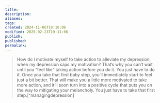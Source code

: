 ```yaml
---
title: 
description: 
aliases: 
tags: 
created: 2024-11-06T19:10:06
modified: 2025-02-23T19:11:06
publish: 
published: 
permalink: 
---
```



> How do I motivate myself to take action to alleviate my depression, when my depression saps my motivation? That’s why you can’t wait until you “feel like” taking action before you do it. You just have to do it. Once you take that first baby step, you’ll immediately start to feel just a bit better. That will make you a little more motivated to take more action, and it’ll soon turn into a positive cycle that puts you on the way to mitigating your melancholy. You just have to take that first step.[^managingdepression]

[^managindepression]: https://www.artofmanliness.com/featured/managing-depression

